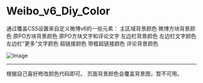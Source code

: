 Weibo_v6_Diy_Color
==================
通过覆盖CSS设置来自定义微博v6的一些元素：
主区域背景颜色
微博方块背景颜色
原PO方块背景颜色
原PO方块文字和评论文字
左边栏背景颜色
左边栏文字颜色
左边栏“更多”文字颜色
超链接颜色
带框超链接颜色
评论背景颜色

![Image](https://github.com/raiwhiz/Weibo_v6_Diy_Color/blob/master/detail.jpg)

------------
根据自己喜好修改颜色代码即可。
页面背景颜色会覆盖背景图，暂不可用。 

